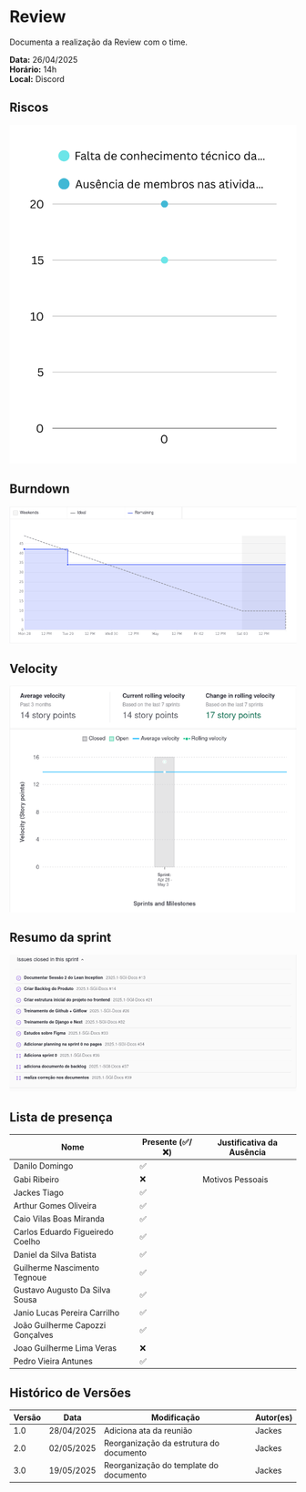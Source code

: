 # Review

Documenta a realização da Review com o time.

**Data:** 26/04/2025      
**Horário:** 14h         
**Local:** Discord 

## Riscos
![Riscos](../../assets/images/sprint/sprint-0/risco.png)

## Burndown
![Burndown](../../assets/images/sprint/sprint-0/sprint-burndown.png)

## Velocity
![Velocity](../../assets/images/sprint/sprint-0/sprint-velocity.png)

## Resumo da sprint
![Resumo](../../assets/images/sprint/sprint-0/resumo-sprint.png)

## Lista de presença

| Nome                              | Presente (✅/❌) | Justificativa da Ausência               |
|-----------------------------------|-------------------|-----------------------------------------|
| Danilo Domingo                    |     ✅           |                                         |
| Gabi Ribeiro                      |     ❌           |    Motivos Pessoais                                     |
| Jackes Tiago                      |     ✅           |                                         |
| Arthur Gomes Oliveira             |     ✅           |                                         |
| Caio Vilas Boas Miranda           |     ✅           |                                         |
| Carlos Eduardo Figueiredo Coelho  |     ✅           |                      |
| Daniel da Silva Batista           |     ✅           |                                         |
| Guilherme Nascimento Tegnoue      |     ✅           |                                         |
| Gustavo Augusto Da Silva Sousa    |     ✅           |                                         |
| Janio Lucas Pereira Carrilho      |     ✅           |                                         |
| João Guilherme Capozzi Gonçalves  |     ✅           |                                         |
| Joao Guilherme Lima Veras         |     ❌           |                                         |
| Pedro Vieira Antunes              |     ✅           |                                         |

## Histórico de Versões

| Versão | Data       | Modificação                | Autor(es)         |
|--------|------------|----------------------------|-------------------|
|   1.0  | 28/04/2025 | Adiciona ata da reunião    | Jackes         | 
|   2.0  | 02/05/2025 | Reorganização da estrutura do documento | Jackes |
|   3.0  | 19/05/2025 | Reorganização do template do documento | Jackes |